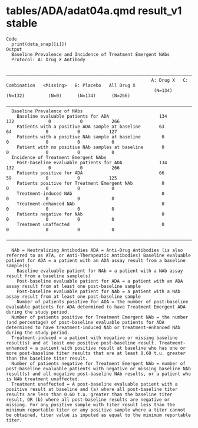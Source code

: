 # tables/ADA/adat04a.qmd result_v1 stable

    Code
      print(data_snap[[i]])
    Output
      Baseline Prevalence and Incidence of Treatment Emergent NAbs
      Protocol: A: Drug X Antibody
      
      —————————————————————————————————————————————————————————————————————————————————————————————————————————————————————
                                                           A: Drug X   C: Combination   <Missing>   B: Placebo   All Drug X
                                                            (N=134)       (N=132)         (N=0)      (N=134)      (N=266)  
      —————————————————————————————————————————————————————————————————————————————————————————————————————————————————————
      Baseline Prevalence of NAbs                                                                                          
        Baseline evaluable patients for ADA                   134           132             0           0           266    
        Patients with a positive ADA sample at baseline       63             64             0           0           127    
        Patients with a positive NAb sample at baseline        0             0              0           0            0     
        Patient with no positive NAb samples at baseline       0             0              0           0            0     
      Incidence of Treatment Emergent NAbs                                                                                 
        Post-baseline evaluable patients for ADA              134           132             0           0           266    
        Patients positive for ADA                             66             59             0           0           125    
        Patients positive for Treatment Emergent NAb           0             0              0           0            0     
        Treatment-induced NAb                                  0             0              0           0            0     
        Treatment-enhanced NAb                                 0             0              0           0            0     
        Patients negative for NAb                              0             0              0           0            0     
        Treatment unaffected                                   0             0              0           0            0     
      —————————————————————————————————————————————————————————————————————————————————————————————————————————————————————
      
      NAb = Neutralizing Antibodies ADA = Anti-Drug Antibodies (is also referred to as ATA, or Anti-Therapeutic Antibodies) Baseline evaluable patient for ADA = a patient with an ADA assay result from a baseline sample(s)
        Baseline evaluable patient for NAb = a patient with a NAb assay result from a baseline sample(s)
        Post-baseline evaluable patient for ADA = a patient with an ADA assay result from at least one post-baseline sample
        Post-baseline evaluable patient for NAb = a patient with a NAb assay result from at least one post-baseline sample
        Number of patients positive for ADA = the number of post-baseline evaluable patients for ADA determined to have Treatment Emergent ADA during the study period.
      Number of patients positive for Treatment Emergent NAb = the number (and percentage) of post-baseline evaluable patients for ADA determined to have treatment-induced NAb or treatment-enhanced NAb during the study period.
      Treatment-induced = a patient with negative or missing baseline result(s) and at least one positive post-baseline result. Treatment-enhanced = a patient with positive result at baseline who has one or more post-baseline titer results that are at least 0.60 t.u. greater than the baseline titer result.
      Number of patients negative for Treatment Emergent NAb = number of post-baseline evaluable patients with negative or missing baseline NAb result(s) and all negative post-baseline NAb results, or a patient who is NAb treatment unaffected.
      Treatment unaffected = A post-baseline evaluable patient with a positive result at baseline and (a) where all post-baseline titer results are less than 0.60 t.u. greater than the baseline titer result, OR (b) where all post-baseline results are negative or missing. For any positive sample with titer result less than the minimum reportable titer or any positive sample where a titer cannot be obtained, titer value is imputed as equal to the minimum reportable titer.

